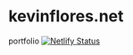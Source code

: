 # kevinflores.net
portfolio
[![Netlify Status](https://api.netlify.com/api/v1/badges/35e2fb0f-ab2b-4040-af5d-5e33a894907e/deploy-status)](https://app.netlify.com/sites/gifted-dubinsky-755ec5/deploys)
